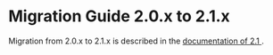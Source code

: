 <a id="migration-2-1"></a>
# Migration Guide 2.0.x to 2.1.x

Migration from 2.0.x to 2.1.x is described in the 
[documentation of 2.1 ](http://doc.akka.io/docs/akka/2.1.4/project/migration-guide-2.0.x-2.1.x.html).